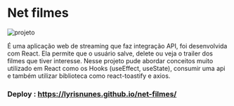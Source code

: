 # Net filmes

![projeto](https://github.com/lyrisnunes/net-filmes/assets/114685908/cf77eadd-088f-4b46-99af-1f0e3c793cb1)

É uma aplicação web de streaming que faz integração API, foi desenvolvida com React. Ela permite que o usuário salve, delete ou veja o trailer dos filmes que tiver interesse. Nesse projeto pude abordar conceitos muito utilizado em React como os Hooks (useEffect, useState), consumir uma api e também utilizar biblioteca como react-toastify e axios.

### Deploy : https://lyrisnunes.github.io/net-filmes/
